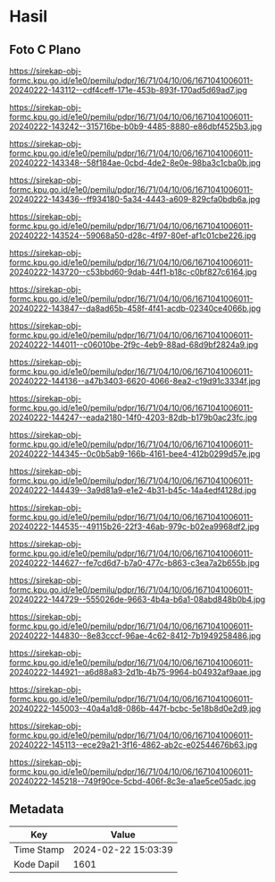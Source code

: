 # Hasil

## Foto C Plano

https://sirekap-obj-formc.kpu.go.id/e1e0/pemilu/pdpr/16/71/04/10/06/1671041006011-20240222-143112--cdf4ceff-171e-453b-893f-170ad5d69ad7.jpg

https://sirekap-obj-formc.kpu.go.id/e1e0/pemilu/pdpr/16/71/04/10/06/1671041006011-20240222-143242--315716be-b0b9-4485-8880-e86dbf4525b3.jpg

https://sirekap-obj-formc.kpu.go.id/e1e0/pemilu/pdpr/16/71/04/10/06/1671041006011-20240222-143348--58f184ae-0cbd-4de2-8e0e-98ba3c1cba0b.jpg

https://sirekap-obj-formc.kpu.go.id/e1e0/pemilu/pdpr/16/71/04/10/06/1671041006011-20240222-143436--ff934180-5a34-4443-a609-829cfa0bdb6a.jpg

https://sirekap-obj-formc.kpu.go.id/e1e0/pemilu/pdpr/16/71/04/10/06/1671041006011-20240222-143524--59068a50-d28c-4f97-80ef-af1c01cbe226.jpg

https://sirekap-obj-formc.kpu.go.id/e1e0/pemilu/pdpr/16/71/04/10/06/1671041006011-20240222-143720--c53bbd60-9dab-44f1-b18c-c0bf827c6164.jpg

https://sirekap-obj-formc.kpu.go.id/e1e0/pemilu/pdpr/16/71/04/10/06/1671041006011-20240222-143847--da8ad65b-458f-4f41-acdb-02340ce4066b.jpg

https://sirekap-obj-formc.kpu.go.id/e1e0/pemilu/pdpr/16/71/04/10/06/1671041006011-20240222-144011--c06010be-2f9c-4eb9-88ad-68d9bf2824a9.jpg

https://sirekap-obj-formc.kpu.go.id/e1e0/pemilu/pdpr/16/71/04/10/06/1671041006011-20240222-144136--a47b3403-6620-4066-8ea2-c19d91c3334f.jpg

https://sirekap-obj-formc.kpu.go.id/e1e0/pemilu/pdpr/16/71/04/10/06/1671041006011-20240222-144247--eada2180-14f0-4203-82db-b179b0ac23fc.jpg

https://sirekap-obj-formc.kpu.go.id/e1e0/pemilu/pdpr/16/71/04/10/06/1671041006011-20240222-144345--0c0b5ab9-166b-4161-bee4-412b0299d57e.jpg

https://sirekap-obj-formc.kpu.go.id/e1e0/pemilu/pdpr/16/71/04/10/06/1671041006011-20240222-144439--3a9d81a9-e1e2-4b31-b45c-14a4edf4128d.jpg

https://sirekap-obj-formc.kpu.go.id/e1e0/pemilu/pdpr/16/71/04/10/06/1671041006011-20240222-144535--49115b26-22f3-46ab-979c-b02ea9968df2.jpg

https://sirekap-obj-formc.kpu.go.id/e1e0/pemilu/pdpr/16/71/04/10/06/1671041006011-20240222-144627--fe7cd6d7-b7a0-477c-b863-c3ea7a2b655b.jpg

https://sirekap-obj-formc.kpu.go.id/e1e0/pemilu/pdpr/16/71/04/10/06/1671041006011-20240222-144729--555026de-9663-4b4a-b6a1-08abd848b0b4.jpg

https://sirekap-obj-formc.kpu.go.id/e1e0/pemilu/pdpr/16/71/04/10/06/1671041006011-20240222-144830--8e83cccf-96ae-4c62-8412-7b1949258486.jpg

https://sirekap-obj-formc.kpu.go.id/e1e0/pemilu/pdpr/16/71/04/10/06/1671041006011-20240222-144921--a6d88a83-2d1b-4b75-9964-b04932af9aae.jpg

https://sirekap-obj-formc.kpu.go.id/e1e0/pemilu/pdpr/16/71/04/10/06/1671041006011-20240222-145003--40a4a1d8-086b-447f-bcbc-5e18b8d0e2d9.jpg

https://sirekap-obj-formc.kpu.go.id/e1e0/pemilu/pdpr/16/71/04/10/06/1671041006011-20240222-145113--ece29a21-3f16-4862-ab2c-e02544676b63.jpg

https://sirekap-obj-formc.kpu.go.id/e1e0/pemilu/pdpr/16/71/04/10/06/1671041006011-20240222-145218--749f90ce-5cbd-406f-8c3e-a1ae5ce05adc.jpg


## Metadata

| Key        | Value               |
| ---------- | ------------------- |
| Time Stamp | 2024-02-22 15:03:39 |
| Kode Dapil | 1601                |



